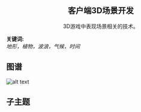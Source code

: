 <h2 align="center">客户端3D场景开发</h2>
<p align="center">3D游戏中表现场景相关的技术。</p>

**关键词:**<br/> 
*地形，植物，波浪，气候，时间*

## 图谱
![alt text](https://github.com/gonglei007/GameDevMind/blob/main/exports/4.1.2.客户端3D场景开发.png?raw=true)

## 子主题
